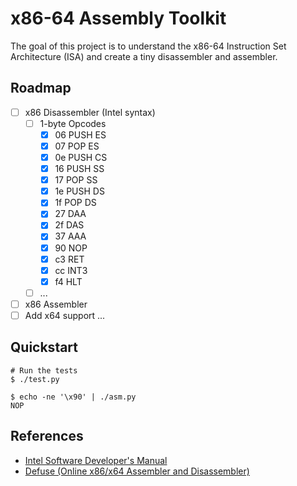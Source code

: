 # x86-64 Assembly Toolkit

The goal of this project is to understand the x86-64 Instruction Set Architecture (ISA) and create a tiny disassembler and assembler.

## Roadmap
- [ ] x86 Disassembler (Intel syntax)
  - [ ] 1-byte Opcodes
    - [x] 06 PUSH ES
    - [x] 07 POP ES
    - [x] 0e PUSH CS
    - [x] 16 PUSH SS
    - [x] 17 POP SS
    - [x] 1e PUSH DS
    - [x] 1f POP DS
    - [x] 27 DAA
    - [x] 2f DAS
    - [x] 37 AAA
    - [x] 90 NOP
    - [x] c3 RET
    - [x] cc INT3
    - [x] f4 HLT
  - [ ] ...
- [ ] x86 Assembler
- [ ] Add x64 support
...

## Quickstart
```console
# Run the tests
$ ./test.py

$ echo -ne '\x90' | ./asm.py
NOP
```

## References
- [Intel Software Developer's Manual](https://www.intel.com/content/www/us/en/developer/articles/technical/intel-sdm.html)
- [Defuse (Online x86/x64 Assembler and Disassembler)](https://defuse.ca/online-x86-assembler.htm)
